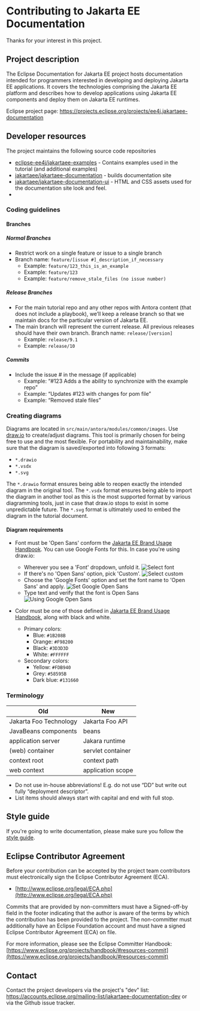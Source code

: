 # Contributing to Jakarta EE Documentation

Thanks for your interest in this project.

## Project description

The Eclipse Documentation for Jakarta EE project hosts documentation intended for programmers interested in developing and deploying Jakarta EE applications. It covers the technologies comprising the Jakarta EE platform and describes how to develop applications using Jakarta EE components and deploy them on Jakarta EE runtimes.

Eclipse project page: https://projects.eclipse.org/projects/ee4j.jakartaee-documentation

## Developer resources

The project maintains the following source code repositories

* [eclipse-ee4j/jakartaee-examples](https://github.com/eclipse-ee4j/jakartaee-examples) - Contains examples used in the tutorial (and additional examples)
* [jakartaee/jakartaee-documentation](https://github.com/jakartaee/jakartaee-documentation) - builds documentation site
* [jakartaee/jakartaee-documentation-ui](https://github.com/jakartaee/jakartaee-documentation-ui) - HTML and CSS assets used for the documentation site look and feel.
* 
### Coding guidelines

#### Branches

##### Normal Branches

* Restrict work on a single feature or issue to a single branch
* Branch name: `feature/[issue #]_description_if_necessary`
  * Example: `feature/123_this_is_an_example`
  * Example: `feature/123`
  * Example: `feature/remove_stale_files (no issue number)`

##### Release Branches

* For the main tutorial repo and any other repos with Antora content (that does not include a playbook), we’ll keep a release branch so that we maintain docs for the particular version of Jakarta EE.
* The main branch will represent the current release. All previous releases should have their own branch.
Branch name: `release/[version]`
  * Example: `release/9.1`
  * Example: `release/10`

##### Commits

* Include the issue # in the message (if applicable)
  * Example: “#123 Adds a the ability to synchronize with the example repo”
  * Example: “Updates #123 with changes for pom file”
  * Example: “Removed stale files”

### Creating diagrams

Diagrams are located in `src/main/antora/modules/common/images`.
Use [draw.io](https://draw.io) to create/adjust diagrams.
This tool is primarily chosen for being free to use and the most flexible.
For portability and maintainability, make sure that the diagram is saved/exported into following 3 formats:

- `*.drawio`
- `*.vsdx`
- `*.svg`

The `*.drawio` format ensures being able to reopen exactly the intended diagram in the original tool.
The `*.vsdx` format ensures being able to import the diagram in another tool as this is the most supported format by
various diagramming tools, just in case that draw.io stops to exist in some unpredictable future.
The `*.svg` format is ultimately used to embed the diagram in the tutorial document.

#### Diagram requirements

- Font must be 'Open Sans' conform
  the [Jakarta EE Brand Usage Handbook](https://jakarta.ee/legal/trademark_guidelines/jakarta-ee-branding-guidelines.pdf).
  You can use Google Fonts for this.
  In case you're using draw.io:
    - Wherever you see a 'Font' dropdown, unfold it.
      ![Select font](readme-images/drawio-font-1-select-font.png)
    - If there's no 'Open Sans' option, pick 'Custom'.
      ![Select custom](readme-images/drawio-font-2-select-custom.png)
    - Choose the 'Google Fonts' option and set the font name to 'Open Sans' and apply.
      ![Set Google Open Sans](readme-images/drawio-font-3-set-google-open-sans.png)
    - Type text and verify that the font is Open Sans
      ![Using Google Open Sans](readme-images/drawio-font-4-using-google-open-sans.png)

- Color must be one of those defined
  in [Jakarta EE Brand Usage Handbook](https://jakarta.ee/legal/trademark_guidelines/jakarta-ee-branding-guidelines.pdf),
  along with black and white.
    - Primary colors:
        - Blue: `#1B208B`
        - Orange: `#F98200`
        - Black: `#3D3D3D`
        - White: `#FFFFFF`
    - Secondary colors:
        - Yellow: `#FDB940`
        - Grey: `#58595B`
        - Dark blue: `#131660`

### Terminology

| Old | New |
| --- | --- |
| Jakarta Foo Technology | Jakarta Foo API |
| JavaBeans components | beans |
| application server | Jakara runtime |
| (web) container | servlet container | 
| context root | context path |
| web context | application scope |

* Do not use in-house abbreviations! E.g. do not use “DD” but write out fully “deployment descriptor”.
* List items should always start with capital and end with full stop.

## Style guide

If you're going to write documentation, please make sure you follow the [style guide](STYLE_GUIDE.adoc).

## Eclipse Contributor Agreement

Before your contribution can be accepted by the project team contributors must
electronically sign the Eclipse Contributor Agreement (ECA).

* [http://www.eclipse.org/legal/ECA.php](http://www.eclipse.org/legal/ECA.php)

Commits that are provided by non-committers must have a Signed-off-by field in
the footer indicating that the author is aware of the terms by which the
contribution has been provided to the project. The non-committer must
additionally have an Eclipse Foundation account and must have a signed Eclipse
Contributor Agreement (ECA) on file.

For more information, please see the Eclipse Committer Handbook:
[https://www.eclipse.org/projects/handbook/#resources-commit](https://www.eclipse.org/projects/handbook/#resources-commit)

## Contact

Contact the project developers via the project's "dev" list:
https://accounts.eclipse.org/mailing-list/jakartaee-documentation-dev or via the Github issue tracker.
